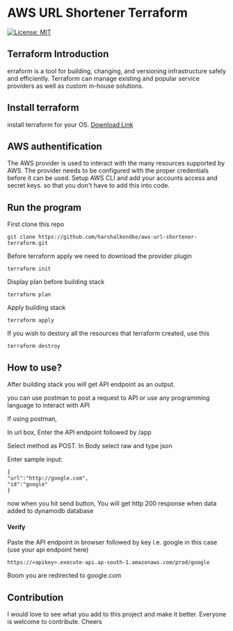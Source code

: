 # AWS URL Shortener Terraform
[![License: MIT](https://img.shields.io/badge/License-MIT-yellow.svg)](https://github.com/harshalkondke/aws-url-shortener-terraform/blob/master/LICENSE)

## Terraform Introduction
erraform is a tool for building, changing, and versioning infrastructure safely and efficiently. Terraform can manage existing and popular service providers as well as custom in-house solutions.

## Install terraform 
install terraform for your OS. [Download Link](https://www.terraform.io/downloads.html)

## AWS authentification
The AWS provider is used to interact with the many resources supported by AWS. The provider needs to be configured with the proper credentials before it can be used.
Setup AWS CLI and add your accounts access and secret keys. so that you don't have to add this into code.

## Run the program 

First clone this repo

    git clone https://github.com/harshalkondke/aws-url-shortener-terraform.git
    
Before terraform apply we need to download the provider plugin 

    terraform init
    
Display plan before building stack

    terraform plan
    
Apply building stack

    terraform apply
   
If you wish to destory all the resources that terraform created, use this

    terraform destroy
    
## How to use?
After building stack you will get API endpoint as an output.

you can use postman to post a request to API or use any programming language to interact with API

If using postman,

In url box, Enter the API endpoint followed by /app

Select method as POST. In Body select raw and type json

Enter sample input:

    {
    "url":"http://google.com",
    "id":"google"
    }
    
now when you hit send button, You will get http 200 response when data added to dynamodb database 

#### Verify 

Paste the API endpoint in browser followed by key i.e. google in this case (use your api endpoint here)

    https://<apikey>.execute-api.ap-south-1.amazonaws.com/prod/google

Boom you are redirected to google.com
    
## Contribution
I would love to see what you add to this project and make it better. Everyone is welcome to contribute. 
Cheers
